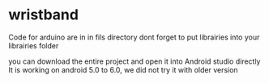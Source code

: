 # wristband

Code for arduino are in in fils directory
dont forget to put librairies into your librairies folder

you can download the entire project and open it into Android studio directly
It is working on android 5.0 to 6.0, we did not try it with older version
